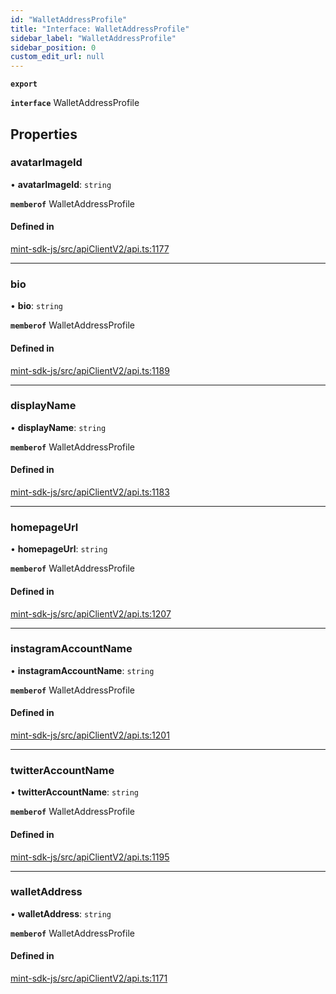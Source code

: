 ```yaml
---
id: "WalletAddressProfile"
title: "Interface: WalletAddressProfile"
sidebar_label: "WalletAddressProfile"
sidebar_position: 0
custom_edit_url: null
---
```


**`export`**

**`interface`** WalletAddressProfile

## Properties

### avatarImageId

• **avatarImageId**: `string`

**`memberof`** WalletAddressProfile

#### Defined in

[mint-sdk-js/src/apiClientV2/api.ts:1177](https://github.com/KyuzanInc/mint-sdk-js/blob/995bd27/src/apiClientV2/api.ts#L1177)

___

### bio

• **bio**: `string`

**`memberof`** WalletAddressProfile

#### Defined in

[mint-sdk-js/src/apiClientV2/api.ts:1189](https://github.com/KyuzanInc/mint-sdk-js/blob/995bd27/src/apiClientV2/api.ts#L1189)

___

### displayName

• **displayName**: `string`

**`memberof`** WalletAddressProfile

#### Defined in

[mint-sdk-js/src/apiClientV2/api.ts:1183](https://github.com/KyuzanInc/mint-sdk-js/blob/995bd27/src/apiClientV2/api.ts#L1183)

___

### homepageUrl

• **homepageUrl**: `string`

**`memberof`** WalletAddressProfile

#### Defined in

[mint-sdk-js/src/apiClientV2/api.ts:1207](https://github.com/KyuzanInc/mint-sdk-js/blob/995bd27/src/apiClientV2/api.ts#L1207)

___

### instagramAccountName

• **instagramAccountName**: `string`

**`memberof`** WalletAddressProfile

#### Defined in

[mint-sdk-js/src/apiClientV2/api.ts:1201](https://github.com/KyuzanInc/mint-sdk-js/blob/995bd27/src/apiClientV2/api.ts#L1201)

___

### twitterAccountName

• **twitterAccountName**: `string`

**`memberof`** WalletAddressProfile

#### Defined in

[mint-sdk-js/src/apiClientV2/api.ts:1195](https://github.com/KyuzanInc/mint-sdk-js/blob/995bd27/src/apiClientV2/api.ts#L1195)

___

### walletAddress

• **walletAddress**: `string`

**`memberof`** WalletAddressProfile

#### Defined in

[mint-sdk-js/src/apiClientV2/api.ts:1171](https://github.com/KyuzanInc/mint-sdk-js/blob/995bd27/src/apiClientV2/api.ts#L1171)
